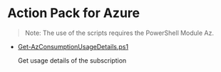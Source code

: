# Action Pack for Azure

> Note: The use of the scripts requires the PowerShell Module Az.

+ [Get-AzConsumptionUsageDetails.ps1](./Get-AzConsumptionUsageDetails.ps1)

    Get usage details of the subscription